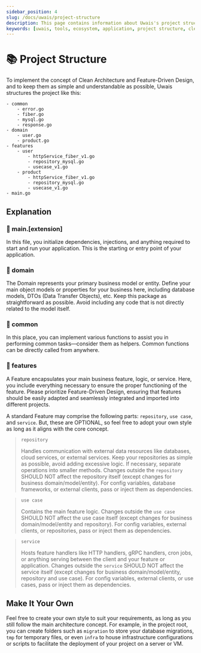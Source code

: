 ```yaml
---
sidebar_position: 4
slug: /docs/uwais/project-structure
description: This page contains information about Uwais's project structure
keywords: [uwais, tools, ecosystem, application, project structure, clean architecture, feature driven design, domain driven design, design pattern]
---
```


# 📚 Project Structure

To implement the concept of Clean Architecture and Feature-Driven Design, and to keep them as simple and understandable as possible, Uwais structures the project like this:

```text title="Example (Go)"
- common
    - error.go
    - fiber.go
    - mysql.go
    - response.go
- domain
    - user.go
    - product.go
- features
    - user
        - httpService_fiber_v1.go
        - repository_mysql.go
        - usecase_v1.go
    - product
    	- httpService_fiber_v1.go
        - repository_mysql.go
        - usecase_v1.go
- main.go
```

## Explanation

### 📄 main.[extension]

In this file, you initialize dependencies, injections, and anything required to start and run your application. This is the
starting or entry point of your application.

### 📁 domain

The Domain represents your primary business model or entity. Define your main object models or properties for your business here,
including database models, DTOs (Data Transfer Objects), etc. Keep this package as straightforward as possible. Avoid including any code that is
not directly related to the model itself.

### 📁 common

In this place, you can implement various functions to assist you in performing common tasks—consider them as helpers. Common functions
can be directly called from anywhere.

### 📁 features

A Feature encapsulates your main business feature, logic, or service. Here, you include everything necessary to ensure the proper functioning of the feature.
Please prioritize Feature-Driven Design, ensuring that features should be easily adapted and seamlessly integrated and imported into different projects.

A standard Feature may comprise the following parts: `repository`, `use case`, and `service`. But, these are OPTIONAL, so feel free to adopt your
own style as long as it aligns with the core concept.

> `repository`
>
> Handles communication with external data resources like databases, cloud services, or external services. Keep your repositories as simple as possible,
> avoid adding excessive logic. If necessary, separate operations into smaller methods. Changes outside the `repository` SHOULD NOT affect the repository itself (except
> changes for business domain/model/entity). For config variables, database frameworks, or external clients, pass or inject them as dependencies.

> `use case`
>
> Contains the main feature logic. Changes outside the `use case` SHOULD NOT affect the use case itself (except changes for business domain/model/entity and repository).
> For config variables, external clients, or repositories, pass or inject them as dependencies.

> `service`
>
> Hosts feature handlers like HTTP handlers, gRPC handlers, cron jobs, or anything serving between the client and your feature or application.
> Changes outside the `service` SHOULD NOT affect the service itself (except changes for business domain/model/entity, repository and use case).
> For config variables, external clients, or use cases, pass or inject them as dependencies.

## Make It Your Own

Feel free to create your own style to suit your requirements, as long as you still follow the main architecture concept.
For example, in the project root, you can create folders such as `migration` to store your database migrations, `tmp` for
temporary files, or even `infra` to house infrastructure configurations or scripts to facilitate the deployment of your project on a server or VM.
